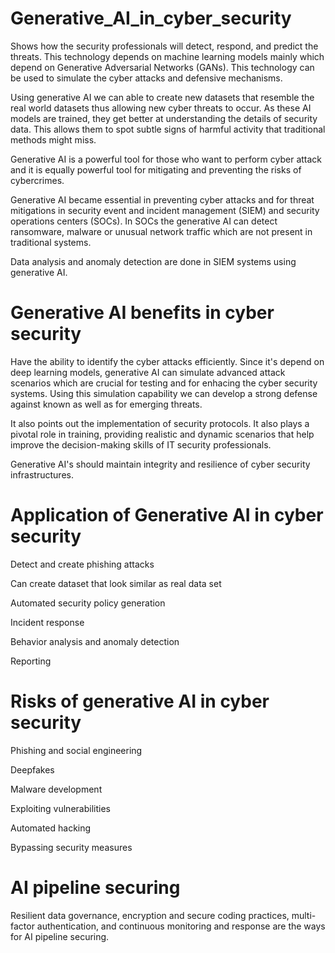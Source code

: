 # Generative_AI_in_cyber_security

Shows how the security professionals will detect, respond, and predict the threats. 
This technology depends on machine learning models mainly which depend on Generative Adversarial Networks (GANs).
This technology can be used to simulate the cyber attacks and defensive mechanisms.

Using generative AI we can able to create new datasets that resemble the real world datasets thus allowing new cyber threats to occur. As these AI models are trained, they get better at understanding the details of security data. This allows them to spot subtle signs of harmful activity that traditional methods might miss.

Generative AI is a powerful tool for those who want to perform cyber attack and it is equally powerful tool for mitigating and preventing the risks of cybercrimes.

Generative AI became essential in preventing cyber attacks and for threat mitigations in security event and incident management (SIEM) and security operations centers (SOCs). In SOCs the generative AI can detect ransomware, malware or unusual network traffic which are not present in traditional systems.

Data analysis and anomaly detection are done in SIEM systems using generative AI. 

# Generative AI benefits in cyber security

Have the ability to identify the cyber attacks efficiently. 
Since it's depend on deep learning models, generative AI can simulate advanced attack scenarios which are crucial for testing and for enhacing the cyber security systems. Using this simulation capability we can develop a strong defense against known as well as for emerging threats.

It also points out the implementation of security protocols. It also plays a pivotal role in training, providing realistic and dynamic scenarios that help improve the decision-making skills of IT security professionals.

Generative AI's should maintain integrity and resilience of cyber security infrastructures.

# Application of Generative AI in cyber security

Detect and create phishing attacks

Can create dataset that look similar as real data set

Automated security policy generation

Incident response

Behavior analysis and anomaly detection

Reporting

# Risks of generative AI in cyber security

Phishing and social engineering

Deepfakes

Malware development

Exploiting vulnerabilities

Automated hacking

Bypassing security measures

# AI pipeline securing 

Resilient data governance, encryption and secure coding practices, multi-factor authentication, and continuous monitoring and response are the ways for AI pipeline securing.
